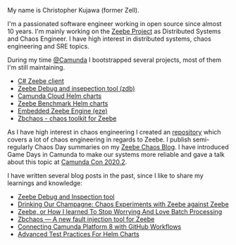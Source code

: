 
My name is Christopher Kujawa (former Zell).

I'm a passionated software engineer working in open source since almost 10 years. I'm mainly working on the [Zeebe Project](https://github.com/camunda-cloud/zeebe) as Distributed Systems and Chaos Engineer. I have high interest in distributed systems, chaos engineering and SRE topics. 

During my time [@Camunda](camunda.com) I bootstrapped several projects, most of them I'm still maintaining.

 * [C# Zeebe client](https://github.com/camunda-community-hub/zeebe-client-csharp)
 * [Zeebe Debug and insepection tool (zdb)](https://github.com/Zelldon/zdb)
 * [Camunda Cloud Helm charts](https://github.com/camunda-community-hub/camunda-cloud-helm)
 * [Zeebe Benchmark Helm charts](https://github.com/zeebe-io/benchmark-helm)
 * [Embedded Zeebe Engine (eze)](https://github.com/camunda-community-hub/eze)
 * [Zbchaos - chaos toolkit for Zeebe](https://github.com/zeebe-io/zeebe-chaos)

As I have high interest in chaos engineering I created an [repository](https://github.com/zeebe-io/zeebe-chaos) which covers a lot of chaos engineering in regards to Zeebe. I publish semi-regularly Chaos Day summaries on my [Zeebe Chaos Blog](https://zeebe-io.github.io/zeebe-chaos/). I have introduced Game Days in Camunda to make our systems more reliable and gave a talk about this topic at [Camunda Con 2020.2](https://page.camunda.com/cclive-zell-chaosengineeringmeetszeebe).

I have written several blog posts in the past, since I like to share my learnings and knowledge:

 * [Zeebe Debug and Inspection tool](https://medium.com/@zelldon91/zeebe-debug-and-inspection-tool-ef0fde68aee9)
 * [Drinking Our Champagne: Chaos Experiments with Zeebe against Zeebe](https://medium.com/@zelldon91/drinking-our-champagne-chaos-experiments-with-zeebe-against-zeebe-57632dd2c280)
 * [Zeebe, or How I learned To Stop Worrying And Love Batch Processing](https://medium.com/@zelldon91/zeebe-or-how-i-learned-to-stop-worrying-and-love-batching-17396891a040)
 * [Zbchaos — A new fault injection tool for Zeebe
](https://medium.com/@zelldon91/zbchaos-a-new-fault-injection-tool-for-zeebe-cbda56c5ba8d)
 * [Connecting Camunda Platform 8 with GitHub Workflows
](https://medium.com/@zelldon91/connecting-camunda-platform-8-with-github-workflows-ee1f91488ad3)
 * [Advanced Test Practices For Helm Charts
](https://medium.com/@zelldon91/advanced-test-practices-for-helm-charts-587caeeb4cb)
